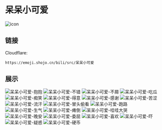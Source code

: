 # 呆呆小可爱
![icon](https://emoji.shojo.cn/bili/src/呆呆小可爱/icon.png)
## 链接
Cloudflare:
```
https://emoji.shojo.cn/bili/src/呆呆小可爱
```
## 展示
![呆呆小可爱-抱抱](https://emoji.shojo.cn/bili/src/呆呆小可爱/呆呆小可爱-抱抱.png)
![呆呆小可爱-不错](https://emoji.shojo.cn/bili/src/呆呆小可爱/呆呆小可爱-不错.png)
![呆呆小可爱-不屑](https://emoji.shojo.cn/bili/src/呆呆小可爱/呆呆小可爱-不屑.png)
![呆呆小可爱-吃瓜](https://emoji.shojo.cn/bili/src/呆呆小可爱/呆呆小可爱-吃瓜.png)
![呆呆小可爱-痴笑](https://emoji.shojo.cn/bili/src/呆呆小可爱/呆呆小可爱-痴笑.png)
![呆呆小可爱-得意](https://emoji.shojo.cn/bili/src/呆呆小可爱/呆呆小可爱-得意.png)
![呆呆小可爱-感谢](https://emoji.shojo.cn/bili/src/呆呆小可爱/呆呆小可爱-感谢.png)
![呆呆小可爱-苦涩](https://emoji.shojo.cn/bili/src/呆呆小可爱/呆呆小可爱-苦涩.png)
![呆呆小可爱-流汗](https://emoji.shojo.cn/bili/src/呆呆小可爱/呆呆小可爱-流汗.png)
![呆呆小可爱-冒头偷看](https://emoji.shojo.cn/bili/src/呆呆小可爱/呆呆小可爱-冒头偷看.png)
![呆呆小可爱-跑路](https://emoji.shojo.cn/bili/src/呆呆小可爱/呆呆小可爱-跑路.png)
![呆呆小可爱-生气](https://emoji.shojo.cn/bili/src/呆呆小可爱/呆呆小可爱-生气.png)
![呆呆小可爱-瘫倒](https://emoji.shojo.cn/bili/src/呆呆小可爱/呆呆小可爱-瘫倒.png)
![呆呆小可爱-哇哇大哭](https://emoji.shojo.cn/bili/src/呆呆小可爱/呆呆小可爱-哇哇大哭.png)
![呆呆小可爱-晚安](https://emoji.shojo.cn/bili/src/呆呆小可爱/呆呆小可爱-晚安.png)
![呆呆小可爱-委屈](https://emoji.shojo.cn/bili/src/呆呆小可爱/呆呆小可爱-委屈.png)
![呆呆小可爱-喜欢](https://emoji.shojo.cn/bili/src/呆呆小可爱/呆呆小可爱-喜欢.png)
![呆呆小可爱-吓](https://emoji.shojo.cn/bili/src/呆呆小可爱/呆呆小可爱-吓.png)
![呆呆小可爱-疑惑](https://emoji.shojo.cn/bili/src/呆呆小可爱/呆呆小可爱-疑惑.png)
![呆呆小可爱-硬币](https://emoji.shojo.cn/bili/src/呆呆小可爱/呆呆小可爱-硬币.png)
